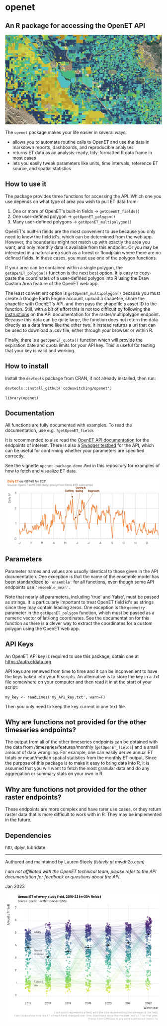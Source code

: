 # openet
## An R package for accessing the OpenET API

![OpenET screenshot](OpenET_screenshot.PNG?raw=true "OpenET screenshot")

The `openet` package makes your life easier in several ways:

- allows you to automate routine calls to OpenET and use the data in markdown reports, dashboards, and reproducible analyses
- returns ET data as an analysis-ready, tidy-formatted R data frame in most cases
- lets you easily tweak parameters like units, time intervals, reference ET source, and spatial statistics

## How to use it

The package provides three functions for accessing the API. Which one you use depends on what type of area you wish to pull ET data from:

1. One or more of OpenET's built-in fields -> `getOpenET_fields()`
2. One user-defined polygon -> `getOpenET_polygon()`
3. Many user-defined polygons -> `getOpenET_multipolygon()`

OpenET's built-in fields are the most convenient to use because you only need to know the field id's, which can be determined from the web app. However, the boundaries might not match up with exactly the area you want, and only monthly data is available from this endpoint. Or you may be interested in a natural area such as a forest or floodplain where there are no defined fields. In these cases, you must use one of the polygon functions.

If your area can be contained within a single polygon, the `getOpenET_polygon()` function is the next best option. It is easy to copy-paste the coordinates of a user-defined polygon into R using the Draw Custom Area feature of the OpenET web app.

The least convenient option is `getOpenET_multipolygon()` because you must create a Google Earth Engine account, upload a shapefile, share the shapefile with OpenET's API, and then pass the shapefile's asset ID to the function. Still, with a bit of effort this is not too difficult by following the [instructions](https://open-et.github.io/docs/build/html/ras_timeseries.html#raster-timeseries-multipolygon) on the API documentation for the raster/multipolygon endpoint. Because this data can be quite large, the function does not return the data directly as a data frame like the other two. It instead returns a url that can be used to download a .csv file, either through your browser or within R.

Finally, there is a `getOpenET_quota()` function which will provide the expiration date and quota limits for your API key. This is useful for testing that your key is valid and working.

## How to install

Install the `devtools` package from CRAN, if not already installed, then run:

`devtools::install_github('codeswitching/openet')`

`library(openet)`

## Documentation

All functions are fully documented with examples. To read the documentation, use e.g. `?getOpenET_fields`

It is recommended to also read the [OpenET API documentation](https://open-et.github.io/docs/build/html/index.html) for the endpoints of interest. There is also a [Swagger testbed](https://openet.dri.edu/docs) for the API, which can be useful for confirming whether your parameters are specified correctly.

See the vignette `openet-package-demo.Rmd` in this repository for examples of how to fetch and visualize ET data.

![Dataviz example](Dataviz_example.PNG?raw=true "ET dataviz example")

## Parameters

Parameter names and values are *usually* identical to those given in the API documentation. One exception is that the name of the ensemble model has been standardized  to `'ensemble'` for all functions, even though some API endpoints use `'ensemble_mean'`.

Note that nearly all parameters, including 'true' and 'false', must be passed as strings. It is particularly important to treat OpenET field id's as strings since they may contain leading zeros. One exception is the `geometry` parameter in the `getOpenET_polygon` function, which must be passed as a numeric vector of lat/long coordinates. See the documentation for this function as there is a clever way to extract the coordinates for a custom polygon using the OpenET web app.

## API Keys

An OpenET API key is required to use this package; obtain one at https://auth.etdata.org

API keys are renewed from time to time and it can be inconvenient to have the keys baked into your R scripts. An alternative is to store the key in a .txt file somewhere on your computer and then read it in at the start of your script:

`my_key <- readLines('my_API_key.txt', warn=F)`

Then you only need to keep the key current in one text file.

## Why are functions not provided for the other timeseries endpoints?

The output from all of the other timeseries endpoints can be obtained with the data from /timeseries/features/monthly (`getOpenET_fields`) and a small amount of data wrangling. For example, one can easily derive annual ET totals or mean/median spatial statistics from the monthly ET output. Since the purpose of this package is to make it easy to bring data into R, it is assumed that you will want to fetch the most granular data and do any aggregation or summary stats on your own in R.

## Why are functions not provided for the other raster endpoints?

These endpoints are more complex and have rarer use cases, or they return raster data that is more difficult to work with in R. They may be implemented in the future.

## Dependencies

httr, dplyr, lubridate

---

Authored and maintained by Lauren Steely *(lsteely at mwdh2o.com)*

*I am not affiliated with the OpenET technical team, please refer to the API documentation for feedback or questions about the API.*

Jan 2023

![Dataviz example 2](Dataviz_example2.png?raw=true "ET dataviz example 2")

